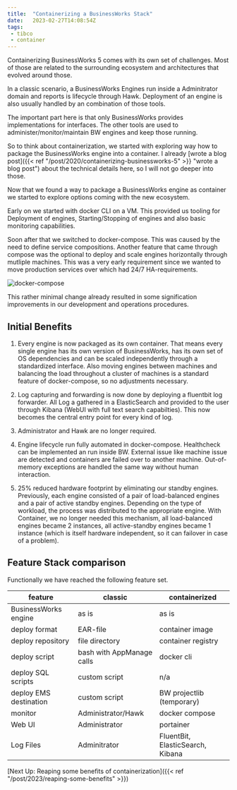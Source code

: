 ```yaml
---
title:  "Containerizing a BusinessWorks Stack"
date:   2023-02-27T14:08:54Z
tags:
 - tibco
 - container
---
```

Containerizing BusinessWorks 5 comes with its own set of challenges. Most of those are related to the surrounding ecosystem and architectures that evolved around those.

In a classic scenario, a BusinessWorks Engines run inside a Adminitrator domain and reports is lifecycle through Hawk. Deployment of an engine is also usually handled by an combination of those tools.

The important part here is that only BusinessWorks provides implementations for interfaces. The other tools are used to administer/monitor/maintain BW engines and keep those running.

So to think about containerization, we started with exploring way how to package the BusinessWorks engine into a container. I already [wrote a blog post]({{< ref "/post/2020/containerizing-businessworks-5" >}} "wrote a blog post") about the technical details here, so I will not go deeper into those.

Now that we found a way to package a BusinessWorks engine as container we started to explore options coming with the new ecosystem.

Early on we started with docker CLI on a VM. This provided us tooling for Deployment of engines, Starting/Stopping of engines and also basic monitoring capabilities.

Soon after that we switched to docker-compose. This was caused by the need to define service compositions.
Another feature that came through compose was the optional to deploy and scale engines horizontally through mutliple machines. This was a very early requirement since we wanted to move production services over which had 24/7 HA-requirements.

![docker-compose](/assets/2023/docker-compose.drawio.png)

This rather minimal change already resulted in some signification improvements in our development and operations procedures.

## Initial Benefits

1. Every engine is now packaged as its own container. That means every single engine has its own version of BusinessWorks, has its own set of OS dependencies and can be scaled independently through a standardized interface. Also moving engines between machines and balancing the load throughout a cluster of machines is a standard feature of docker-compose, so no adjustments necessary.

2. Log capturing and forwarding is now done by deploying a fluentbit log forwarder. All Log a gathered in a ElasticSearch and provided to the user through Kibana (WebUI with full text search capabilties). This now becomes the central entry point for every kind of log.

3. Administrator and Hawk are no longer required.

4. Engine lifecycle run fully automated in docker-compose. Healthcheck can be implemented an run inside BW. External issue like machine issue are detected and containers are failed over to another machine. Out-of-memory exceptions are handled the same way without human interaction.

5. 25% reduced hardware footprint by eliminating our standby engines. Previously, each engine consisted of a pair of load-balanced engines and a pair of active standby engines. Depending on the type of workload, the process was distributed to the appropriate engine. With Container, we no longer needed this mechanism, all load-balanced engines became 2 instances, all active-standby engines became 1 instance (which is itself hardware independent, so it can failover in case of a problem).

## Feature Stack comparison

Functionally we have reached the following feature set.

| feature | classic | containerized |
|---------|---------|---------------|
| BusinessWorks engine | as is | as is |
| deploy format | EAR-file | container image |
| deploy repository | file directory | container registry |
| deploy script | bash with AppManage calls | docker cli |
| deploy SQL scripts | custom script | n/a |
| deploy EMS destination | custom script | BW projectlib (temporary) || start/stop | AppManage/Administrator | docker cli / portainer |
| monitor | Administrator/Hawk | docker compose |
| Web UI | Administrator | portainer |
| Log Files | Adminitrator | FluentBit, ElasticSearch, Kibana |

[Next Up: Reaping some benefits of containerization]({{< ref "/post/2023/reaping-some-benefits" >}})
